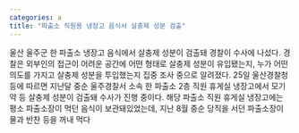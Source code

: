 ```yaml
---
categories: a
title: "파출소 직원용 냉장고 음식서 살충제 성분 검출"
---
```

울산 울주군 한 파출소 냉장고 음식에서 살충제 성분이 검출돼 경찰이 수사에 나섰다. 경찰은 외부인의 접근이 어려운 공간에 어떤 형태로 살충제 성분이 유입됐는지, 누가 어떤 의도를 가지고 살충제 성분을 투입했는지 집중 조사 중으로 알려졌다. 25일 울산경찰청 등에 따르면 지난달 중순 울주경찰서 소속 한 파출소 2층 직원 휴게실 냉장고에서 모기약 등 살충제 성분이 검출돼 수사가 진행 중이다. 해당 파출소 직원 휴게실 냉장고에는 평소 파출소장이 먹던 음식이 보관돼있었는데, 지난 8월 중순 당직을 서던 파출소장이 물과 반찬 등을 꺼내 먹다